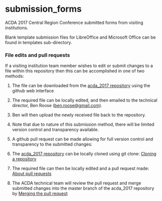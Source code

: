 # submission_forms
ACDA 2017 Central Region Conference submitted forms from visiting institutions.

Blank template submission files for LibreOffice and Microsoft Office can be found in templates sub-directory.

### File edits and pull requests
If a visiting institution team member wishes to edit or submit changes to a file within this repository then this can be accomplished in one of two methods:

1. The file can be downloaded from the [acda_2017 repository](https://github.com/benroose/acda_2017) using the github web interface
  1. The required file can be locally edited, and then emailed to the technical director, Ben Roose ([ben.roose@gmail.com](mailto:ben.roose@gmail.com)).
  2. Ben will then upload the newly received file back to the repository.
  3. Note that due to nature of this submission method, there will be limited version control and transparency available.

2. A github pull request can be made allowing for full version control and transparency to the submitted changes:
  1. The [acda_2017 repository](https://github.com/benroose/acda_2017) can be locally cloned using git clone: [Cloning a repository](https://help.github.com/articles/cloning-a-repository/)  
  2. The required file can then be locally edited and a pull request made: [About pull requests](https://help.github.com/articles/about-pull-requests/) 
  3. The ACDA technical team will review the pull request and merge submitted changes into the master branch of the acda_2017 repository by [Merging the pull request](https://help.github.com/articles/merging-a-pull-request/)

